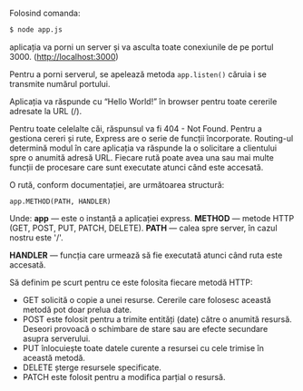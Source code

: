 Folosind comanda:

```bash
$ node app.js
```

aplicația va porni un server și va asculta toate conexiunile de pe portul 3000. ([http://localhost:3000](http://localhost:3000/contact))

Pentru a porni serverul, se apelează metoda `app.listen()` căruia i se transmite numărul portului.

Aplicația va răspunde cu “Hello World!” în browser pentru toate cererile adresate la URL (/).

Pentru toate celelalte căi, răspunsul va fi 404 - Not Found. Pentru a gestiona cereri și rute, Express are o serie de funcții încorporate. Routing-ul determină modul în care aplicația va răspunde la o solicitare a clientului spre o anumită adresă URL. Fiecare rută poate avea una sau mai multe funcții de procesare care sunt executate atunci când este accesată.

O rută, conform documentației, are următoarea structură:

`app.METHOD(PATH, HANDLER)`

Unde:
**app** — este o instanță a aplicației express.
**METHOD** — metode HTTP (GET, POST, PUT, PATCH, DELETE).
**PATH** — calea spre server, în cazul nostru este '/'.

**HANDLER** — funcția care urmează să fie executată atunci când ruta este accesată.

Să definim pe scurt pentru ce este folosita fiecare metodă HTTP:

- GET solicită o copie a unei resurse. Cererile care folosesc această metodă pot doar prelua date.
- POST este folosit pentru a trimite entități (date) către o anumită resursă. Deseori provoacă o schimbare de stare sau are efecte secundare asupra serverului.
- PUT înlocuiește toate datele curente a resursei cu cele trimise în această metodă.
- DELETE șterge resursele specificate.
- PATCH este folosit pentru a modifica parțial o resursă.
